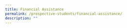 ```yaml
---
title: Financial Assistance
permalink: /prospective-students/financial-assistance/
description: ""
---
```

